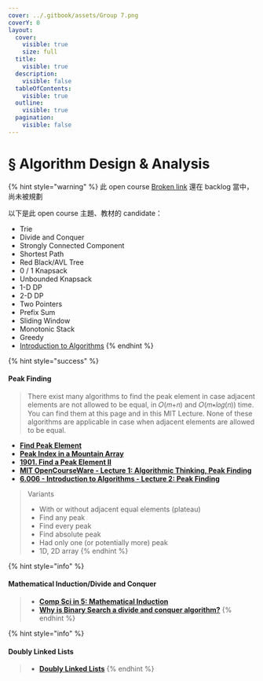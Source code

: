 ```yaml
---
cover: ../.gitbook/assets/Group 7.png
coverY: 0
layout:
  cover:
    visible: true
    size: full
  title:
    visible: true
  description:
    visible: false
  tableOfContents:
    visible: true
  outline:
    visible: true
  pagination:
    visible: false
---
```


# § Algorithm Design & Analysis

{% hint style="warning" %}
此 open course [Broken link](broken-reference "mention") 還在 backlog 當中，尚未被規劃



以下是此 open course 主題、教材的 candidate：

* Trie
* Divide and Conquer
* Strongly Connected Component
* Shortest Path
* Red Black/AVL Tree
* 0 / 1 Knapsack
* Unbounded Knapsack
* 1-D DP
* 2-D DP
* Two Pointers
* Prefix Sum
* Sliding Window
* Monotonic Stack
* Greedy
* [Introduction to Algorithms](https://www.google.com/search?sca\_esv=3a628dd368b03a2a\&cs=0\&sxsrf=ACQVn08DXFCXn0pN9tigNdym4E\_-YJN78g:1707901606216\&q=Introduction+to+Algorithms\&stick=H4sIAAAAAAAAAONgVeLUz9U3sEwvMzMwEkrMSc8vyizJyFUoSa0oScrPzz7FiJA\_xcirn65vaFiSXJViWVVsCOOn5WaVJFVUpMD4xeZ5ZeY56TkwfpJ5cZFBrilQngtklqlBVWWxBZSTZ5qSZWiEpLLAsCKlCsYvqio0jjc0yIEqNqnKsTSxPMXIA5I0SiowMTEqzoabGm9QaQ6TM8kyyS1ON4eZk2VSkGWaUpbziPEeI7fAyx\_3hKWuME5ac\_Ia41lGLgGf\_Pzi1JzKoNScxJLUlJB8IVEuNte8ksySSiFuKU4udpDxWQVlQq5c3MGpJSH5vvkpmWmVQmZCJlycvqm5SalFxf5pQupcXM75OTmpySWZ-XlCklLiXKL6yXABfViAFitFGrntujTtHJuDIAMQKHkGO0hpaAlysbnk5yZm5gkey550P0D2ib2WMBdHSGJFfl5-bqVg4fGsA0883tsrcXIC9Si0i72112KYwMTYtG\_FITYODkYBBiMmDoYqBp5FrFKeeSVF-SmlYGsVSvIVHGGRWjyBjREAhs4Xq\_EBAAA\&sa=X\&ved=2ahUKEwjajLGkvaqEAxXRzjgGHdjjBdwQ7fAIegQIABBK)
{% endhint %}

{% hint style="success" %}
#### Peak Finding

> There exist many algorithms to find the peak element in case adjacent elements are not allowed to be equal, in 𝑂(𝑚+𝑛) and 𝑂(𝑚∗𝑙𝑜𝑔(𝑛)) time. You can find them at this page and in this MIT Lecture. None of these algorithms are applicable in case when adjacent elements are allowed to be equal.

* [**Find Peak Element**](https://aaronice.gitbook.io/lintcode/binary-search/find-peak-element)
* [**Peak Index in a Mountain Array**](https://aaronice.gitbook.io/lintcode/binary-search/peak-index-in-a-mountain-array)
* [**1901. Find a Peak Element II**](https://leetcode.com/problems/find-a-peak-element-ii/)
* [**MIT OpenCourseWare - Lecture 1: Algorithmic Thinking, Peak Finding**](https://www.youtube.com/watch?v=HtSuA80QTyo)
* [**6.006 - Introduction to Algorithms - Lecture 2: Peak Finding**](https://courses.csail.mit.edu/6.006/spring11/lectures/lec02.pdf)

> Variants
>
> * With or without adjacent equal elements (plateau)
> * Find any peak
> * Find every peak
> * Find absolute peak
> * Had only one (or potentially more) peak
> * 1D, 2D array
{% endhint %}

{% hint style="info" %}
#### Mathematical Induction/Divide and Conquer

> * [**Comp Sci in 5: Mathematical Induction**](https://www.youtube.com/watch?v=38xjqkwIDiA)
> * [**Why is Binary Search a divide and conquer algorithm?**](https://stackoverflow.com/questions/8850447/why-is-binary-search-a-divide-and-conquer-algorithm)
{% endhint %}

{% hint style="info" %}
#### Doubly Linked Lists

> * [**Doubly Linked Lists**](https://www.youtube.com/watch?v=vqa-MP6bgaY\&list=PLrB7VCHji9zjvFydh25HBXy3ybey3lTlA\&index=5)
{% endhint %}
